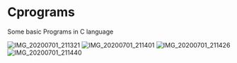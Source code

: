 # Cprograms
Some basic Programs in C language

![IMG_20200701_211321](https://user-images.githubusercontent.com/65812896/86264747-86642580-bbe0-11ea-8fc8-ed9a72dc6f33.jpg)
![IMG_20200701_211401](https://user-images.githubusercontent.com/65812896/86264733-8401cb80-bbe0-11ea-84ce-ef0a24480946.jpg)
![IMG_20200701_211426](https://user-images.githubusercontent.com/65812896/86264706-7e0bea80-bbe0-11ea-9410-63aa824abbdb.jpg)
![IMG_20200701_211440](https://user-images.githubusercontent.com/65812896/86264716-8106db00-bbe0-11ea-90af-adcd363b9fce.jpg)



